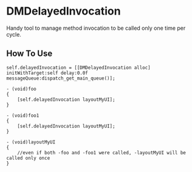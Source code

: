 # DMDelayedInvocation
Handy tool to manage method invocation to be called only one time per cycle.

## How To Use
``` objc
self.delayedInvocation = [[DMDelayedInvocation alloc] initWithTarget:self delay:0.0f messageQueue:dispatch_get_main_queue()];

- (void)foo
{
    [self.delayedInvocation layoutMyUI];
}

- (void)foo1
{
    [self.delayedInvocation layoutMyUI];
}

- (void)layoutMyUI
{
    //even if both -foo and -foo1 were called, -layoutMyUI will be called only once
}
```
